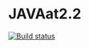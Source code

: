 # JAVAat2.2
[![Build status](https://ci.appveyor.com/api/projects/status/6bjd0ybqjownx8ci?svg=true)](https://ci.appveyor.com/project/uasmirnova/javaat2-2)
